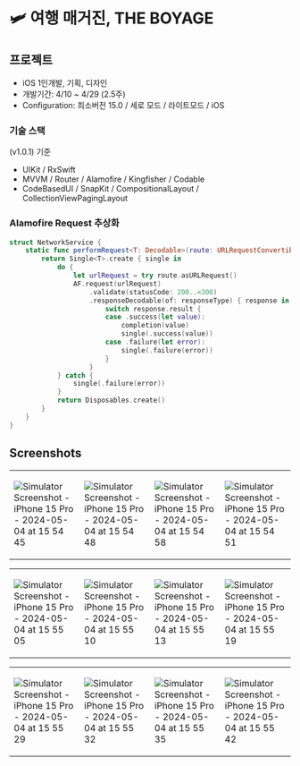 # 🛩️ 여행 매거진, THE BOYAGE

## 프로젝트
- iOS 1인개발, 기획, 디자인
- 개발기간: 4/10 ~ 4/29 (2.5주)
- Configuration: 최소버전 15.0 / 세로 모드 / 라이트모드 / iOS

### 기술 스택

(v1.0.1) 기준
- UIKit / RxSwift
- MVVM / Router / Alamofire / Kingfisher / Codable
- CodeBasedUI / SnapKit / CompositionalLayout / CollectionViewPagingLayout

### Alamofire Request 추상화
```swift
struct NetworkService {
    static func performRequest<T: Decodable>(route: URLRequestConvertible, responseType: T.Type, completion: @escaping (T) -> Void) -> Single<T> {
        return Single<T>.create { single in
            do {
                let urlRequest = try route.asURLRequest()
                AF.request(urlRequest)
                    .validate(statusCode: 200..<300)
                    .responseDecodable(of: responseType) { response in
                        switch response.result {
                        case .success(let value):
                            completion(value)
                            single(.success(value))
                        case .failure(let error):
                            single(.failure(error))
                        }
                    }
            } catch {
                single(.failure(error))
            }
            return Disposables.create()
        }
    }
}
```

## Screenshots
<table>
<tr>
<td>
  
![Simulator Screenshot - iPhone 15 Pro - 2024-05-04 at 15 54 45](https://github.com/MADElinessss/TheBoyage/assets/88757043/6aa90836-7737-42c9-be42-f1d05f7e81a2)
    

</td>
<td>

![Simulator Screenshot - iPhone 15 Pro - 2024-05-04 at 15 54 48](https://github.com/MADElinessss/TheBoyage/assets/88757043/eba07a90-ed0b-41d7-9645-02e306440803)


</td>
<td>

![Simulator Screenshot - iPhone 15 Pro - 2024-05-04 at 15 54 58](https://github.com/MADElinessss/TheBoyage/assets/88757043/8bcc1b75-79ad-49da-b6df-151f97c21ee9)


</td>
<td>

![Simulator Screenshot - iPhone 15 Pro - 2024-05-04 at 15 54 51](https://github.com/MADElinessss/TheBoyage/assets/88757043/907e6f96-6fbe-4a2e-a51b-8ddb51d52238)


</td>
</tr>
</table>


<table>
<tr>
<td>

![Simulator Screenshot - iPhone 15 Pro - 2024-05-04 at 15 55 05](https://github.com/MADElinessss/TheBoyage/assets/88757043/29decbbd-4d86-4796-bdb3-4af8faa55bac)


</td>
<td>

![Simulator Screenshot - iPhone 15 Pro - 2024-05-04 at 15 55 10](https://github.com/MADElinessss/TheBoyage/assets/88757043/dcb5e111-2e84-46ae-a6f9-0079c5ec60f3)


</td>
<td>

![Simulator Screenshot - iPhone 15 Pro - 2024-05-04 at 15 55 13](https://github.com/MADElinessss/TheBoyage/assets/88757043/aa8aaaa7-7603-4231-944c-493614871150)


</td>
<td>

![Simulator Screenshot - iPhone 15 Pro - 2024-05-04 at 15 55 19](https://github.com/MADElinessss/TheBoyage/assets/88757043/05b1fbfe-eb22-4d19-aa0c-b4631826a7b3)


</td>
</tr>
</table>

<table>
<tr>
<td>

![Simulator Screenshot - iPhone 15 Pro - 2024-05-04 at 15 55 29](https://github.com/MADElinessss/TheBoyage/assets/88757043/d6443714-5231-40d5-8f6c-b1f732f0fc37)


</td>
<td>

![Simulator Screenshot - iPhone 15 Pro - 2024-05-04 at 15 55 32](https://github.com/MADElinessss/TheBoyage/assets/88757043/6c923266-ac21-4e6a-aeed-5cca91de96a5)


</td>
<td>

![Simulator Screenshot - iPhone 15 Pro - 2024-05-04 at 15 55 35](https://github.com/MADElinessss/TheBoyage/assets/88757043/219d35a5-5a66-425a-9519-02601b3b1617)


</td>
<td>


![Simulator Screenshot - iPhone 15 Pro - 2024-05-04 at 15 55 42](https://github.com/MADElinessss/TheBoyage/assets/88757043/579dc101-90b1-4a35-bbdb-3079404a352e)


</td>
</tr>
</table>
